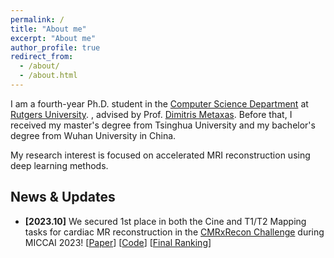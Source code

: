 ```yaml
---
permalink: /
title: "About me"
excerpt: "About me"
author_profile: true
redirect_from: 
  - /about/
  - /about.html
---
```


I am a fourth-year Ph.D. student in the [Computer Science Department](https://www.cs.rutgers.edu/) at [Rutgers University](https://www.rutgers.edu/). , advised by Prof. [Dimitris Metaxas](https://scholar.google.com/citations?user=a7VNhCIAAAAJ&hl=en&oi=sra). Before that, I received my master's degree from Tsinghua University and my bachelor's degree from Wuhan University in China.

My research interest is focused on accelerated MRI reconstruction using deep learning methods.

News & Updates
------
- **[2023.10]** We secured 1st place in both the Cine and T1/T2 Mapping tasks for cardiac MR reconstruction in the [CMRxRecon Challenge](https://cmrxrecon.github.io/) during MICCAI 2023! [[Paper](https://arxiv.org/abs/2309.13839)] [[Code](https://github.com/hellopipu/PromptMR)] [[Final Ranking](https://www.synapse.org/#!Synapse:syn51471091/wiki/624102)]
